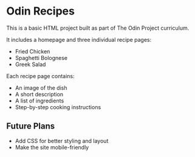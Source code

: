 # Odin Recipes

This is a basic HTML project built as part of The Odin Project curriculum.

It includes a homepage and three individual recipe pages:

- Fried Chicken
- Spaghetti Bolognese
- Greek Salad

Each recipe page contains:

- An image of the dish
- A short description
- A list of ingredients
- Step-by-step cooking instructions

## Future Plans

- Add CSS for better styling and layout
- Make the site mobile-friendly
